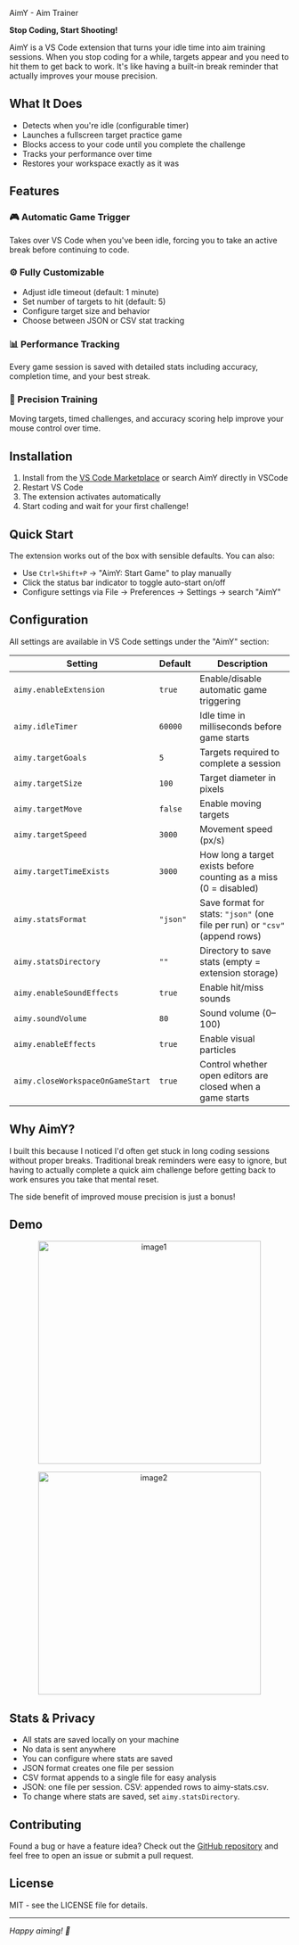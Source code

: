 AimY - Aim Trainer</div>

**Stop Coding, Start Shooting!**

AimY is a VS Code extension that turns your idle time into aim training sessions. When you stop coding for a while, targets appear and you need to hit them to get back to work. It's like having a built-in break reminder that actually improves your mouse precision.

## What It Does

-   Detects when you're idle (configurable timer)
-   Launches a fullscreen target practice game
-   Blocks access to your code until you complete the challenge
-   Tracks your performance over time
-   Restores your workspace exactly as it was

## Features

### 🎮 Automatic Game Trigger

Takes over VS Code when you've been idle, forcing you to take an active break before continuing to code.

### ⚙️ Fully Customizable

-   Adjust idle timeout (default: 1 minute)
-   Set number of targets to hit (default: 5)
-   Configure target size and behavior
-   Choose between JSON or CSV stat tracking

### 📊 Performance Tracking

Every game session is saved with detailed stats including accuracy, completion time, and your best streak.

### 🎯 Precision Training

Moving targets, timed challenges, and accuracy scoring help improve your mouse control over time.

## Installation

1. Install from the [VS Code Marketplace](https://marketplace.visualstudio.com/items?itemName=EarlRomeoOrdovez.aimy&ssr=false#review-details) or search AimY directly in VSCode
2. Restart VS Code
3. The extension activates automatically
4. Start coding and wait for your first challenge!

## Quick Start

The extension works out of the box with sensible defaults. You can also:

-   Use `Ctrl+Shift+P` → "AimY: Start Game" to play manually
-   Click the status bar indicator to toggle auto-start on/off
-   Configure settings via File → Preferences → Settings → search "AimY"

## Configuration

All settings are available in VS Code settings under the "AimY" section:

| Setting                          | Default  | Description                                                                 |
| -------------------------------- | -------- | --------------------------------------------------------------------------- |
| `aimy.enableExtension`           | `true`   | Enable/disable automatic game triggering                                    |
| `aimy.idleTimer`                 | `60000`  | Idle time in milliseconds before game starts                                |
| `aimy.targetGoals`               | `5`      | Targets required to complete a session                                      |
| `aimy.targetSize`                | `100`    | Target diameter in pixels                                                   |
| `aimy.targetMove`                | `false`  | Enable moving targets                                                       |
| `aimy.targetSpeed`               | `3000`   | Movement speed (px/s)                                                       |
| `aimy.targetTimeExists`          | `3000`   | How long a target exists before counting as a miss (0 = disabled)           |
| `aimy.statsFormat`               | `"json"` | Save format for stats: `"json"` (one file per run) or `"csv"` (append rows) |
| `aimy.statsDirectory`            | `""`     | Directory to save stats (empty = extension storage)                         |
| `aimy.enableSoundEffects`        | `true`   | Enable hit/miss sounds                                                      |
| `aimy.soundVolume`               | `80`     | Sound volume (0–100)                                                        |
| `aimy.enableEffects`             | `true`   | Enable visual particles                                                     |
| `aimy.closeWorkspaceOnGameStart` | `true`   | Control whether open editors are closed when a game starts                  |

## Why AimY?

I built this because I noticed I'd often get stuck in long coding sessions without proper breaks. Traditional break reminders were easy to ignore, but having to actually complete a quick aim challenge before getting back to work ensures you take that mental reset.

The side benefit of improved mouse precision is just a bonus!

## Demo

<p align="center">
  <img width="400" height="400" alt="image1" src="https://github.com/user-attachments/assets/35dc2580-e678-4848-9e65-f732ffbcceae" />
</p>
<p align="center">
  <img width="400" height="400" alt="image2" src="https://github.com/user-attachments/assets/cd3a45ee-4482-4bb2-8d17-a08286c0b71d" />
</p>

## Stats & Privacy

-   All stats are saved locally on your machine
-   No data is sent anywhere
-   You can configure where stats are saved
-   JSON format creates one file per session
-   CSV format appends to a single file for easy analysis
-   JSON: one file per session. CSV: appended rows to aimy-stats.csv.
-   To change where stats are saved, set `aimy.statsDirectory`.

## Contributing

Found a bug or have a feature idea? Check out the [GitHub repository](https://github.com/Swif7ify/AimY/issues) and feel free to open an issue or submit a pull request.

## License

MIT - see the LICENSE file for details.

---

_Happy aiming! 🎯_
